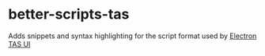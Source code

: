 # better-scripts-tas

Adds snippets and syntax highlighting for the script format used by [Electron TAS UI](https://github.com/tigergold59/electron-tas-ui)
